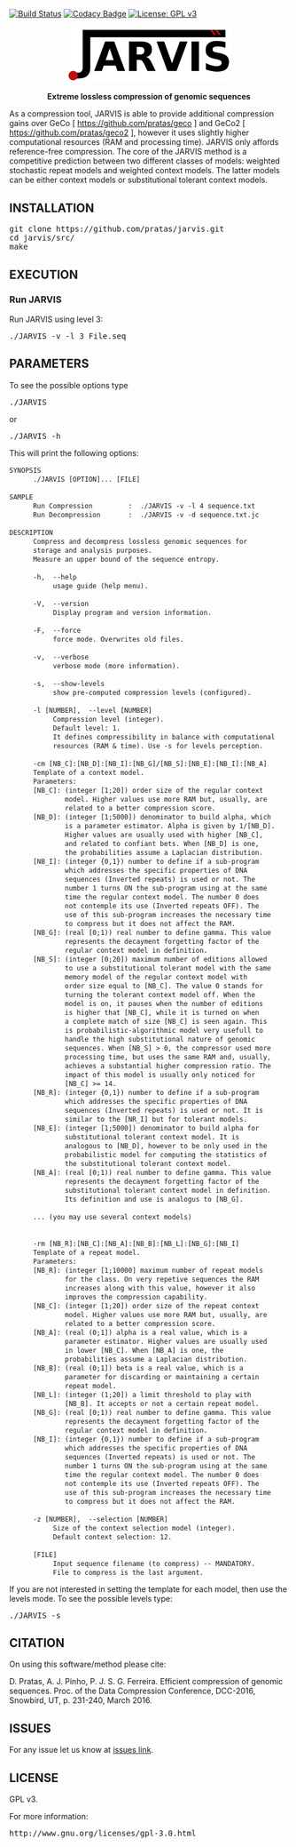 [![Build Status](https://travis-ci.org/cobilab/jarvis.svg?branch=master)](https://travis-ci.org/cobilab/jarvis)
[![Codacy Badge](https://api.codacy.com/project/badge/Grade/4fd7f444dc624bdcb7b83af0273dd329)](https://www.codacy.com/app/pratas/jarvis?utm_source=github.com&amp;utm_medium=referral&amp;utm_content=pratas/jarvis&amp;utm_campaign=Badge_Grade)
[![License: GPL v3](https://img.shields.io/badge/License-GPL%20v3-blue.svg)](LICENSE)

<p align="center"><img src="imgs/logo.png" 
alt="JARVIS" width="300" border="0" /></p>
<p align="center"><b>Extreme lossless compression of genomic sequences</b></p>

As a compression tool, JARVIS is able to provide additional compression gains over GeCo [ https://github.com/pratas/geco ] and GeCo2 [ https://github.com/pratas/geco2 ], however it uses slightly higher computational resources (RAM and processing time). JARVIS only affords reference-free compression. The core of the JARVIS method is a competitive prediction between two different classes of models: weighted stochastic repeat models and weighted context models. The latter models can be either context models or substitutional tolerant context models. 

## INSTALLATION ##

<pre>
git clone https://github.com/pratas/jarvis.git
cd jarvis/src/
make
</pre>

## EXECUTION

### Run JARVIS

Run JARVIS using level 3:

<pre>
./JARVIS -v -l 3 File.seq
</pre>

## PARAMETERS

To see the possible options type
<pre>
./JARVIS
</pre>
or
<pre>
./JARVIS -h
</pre>

This will print the following options:
```
SYNOPSIS                                                               
      ./JARVIS [OPTION]... [FILE]                                      
                                                                       
SAMPLE                                                                 
      Run Compression         :  ./JARVIS -v -l 4 sequence.txt         
      Run Decompression       :  ./JARVIS -v -d sequence.txt.jc        
                                                                       
DESCRIPTION                                                            
      Compress and decompress lossless genomic sequences for           
      storage and analysis purposes.                                   
      Measure an upper bound of the sequence entropy.                  
                                                                       
      -h,  --help                                                      
           usage guide (help menu).                                    
                                                                       
      -V,  --version                                                   
           Display program and version information.                    
                                                                       
      -F,  --force                                                     
           force mode. Overwrites old files.                           
                                                                       
      -v,  --verbose                                                   
           verbose mode (more information).                            
                                                                       
      -s,  --show-levels                                               
           show pre-computed compression levels (configured).          
                                                                       
      -l [NUMBER],  --level [NUMBER]                                   
           Compression level (integer).                                
           Default level: 1.                                          
           It defines compressibility in balance with computational    
           resources (RAM & time). Use -s for levels perception.       
                                                                   
      -cm [NB_C]:[NB_D]:[NB_I]:[NB_G]/[NB_S]:[NB_E]:[NB_I]:[NB_A]  
      Template of a context model.                                 
      Parameters:                                                  
      [NB_C]: (integer [1;20]) order size of the regular context   
              model. Higher values use more RAM but, usually, are  
              related to a better compression score.               
      [NB_D]: (integer [1;5000]) denominator to build alpha, which 
              is a parameter estimator. Alpha is given by 1/[NB_D].
              Higher values are usually used with higher [NB_C],   
              and related to confiant bets. When [NB_D] is one,    
              the probabilities assume a Laplacian distribution.   
      [NB_I]: (integer {0,1}) number to define if a sub-program    
              which addresses the specific properties of DNA       
              sequences (Inverted repeats) is used or not. The     
              number 1 turns ON the sub-program using at the same  
              time the regular context model. The number 0 does    
              not contemple its use (Inverted repeats OFF). The    
              use of this sub-program increases the necessary time 
              to compress but it does not affect the RAM.          
      [NB_G]: (real [0;1)) real number to define gamma. This value 
              represents the decayment forgetting factor of the    
              regular context model in definition.                 
      [NB_S]: (integer [0;20]) maximum number of editions allowed  
              to use a substitutional tolerant model with the same 
              memory model of the regular context model with       
              order size equal to [NB_C]. The value 0 stands for   
              turning the tolerant context model off. When the     
              model is on, it pauses when the number of editions   
              is higher that [NB_C], while it is turned on when    
              a complete match of size [NB_C] is seen again. This  
              is probabilistic-algorithmic model very usefull to   
              handle the high substitutional nature of genomic     
              sequences. When [NB_S] > 0, the compressor used more 
              processing time, but uses the same RAM and, usually, 
              achieves a substantial higher compression ratio. The 
              impact of this model is usually only noticed for     
              [NB_C] >= 14.                                        
      [NB_R]: (integer {0,1}) number to define if a sub-program    
              which addresses the specific properties of DNA       
              sequences (Inverted repeats) is used or not. It is   
              similar to the [NR_I] but for tolerant models.       
      [NB_E]: (integer [1;5000]) denominator to build alpha for    
              substitutional tolerant context model. It is         
              analogous to [NB_D], however to be only used in the  
              probabilistic model for computing the statistics of  
              the substitutional tolerant context model.           
      [NB_A]: (real [0;1)) real number to define gamma. This value 
              represents the decayment forgetting factor of the    
              substitutional tolerant context model in definition. 
              Its definition and use is analogus to [NB_G].        
                                                                   
      ... (you may use several context models)                     
                                                                   
                                                                   
      -rm [NB_R]:[NB_C]:[NB_A]:[NB_B]:[NB_L]:[NB_G]:[NB_I]         
      Template of a repeat model.                                  
      Parameters:                                                  
      [NB_R]: (integer [1;10000] maximum number of repeat models   
              for the class. On very repetive sequences the RAM    
              increases along with this value, however it also     
              improves the compression capability.                 
      [NB_C]: (integer [1;20]) order size of the repeat context    
              model. Higher values use more RAM but, usually, are  
              related to a better compression score.               
      [NB_A]: (real (0;1]) alpha is a real value, which is a       
              parameter estimator. Higher values are usually used  
              in lower [NB_C]. When [NB_A] is one, the             
              probabilities assume a Laplacian distribution.       
      [NB_B]: (real (0;1]) beta is a real value, which is a        
              parameter for discarding or maintaining a certain    
              repeat model.                                        
      [NB_L]: (integer (1;20]) a limit threshold to play with      
              [NB_B]. It accepts or not a certain repeat model.    
      [NB_G]: (real [0;1)) real number to define gamma. This value 
              represents the decayment forgetting factor of the    
              regular context model in definition.                 
      [NB_I]: (integer {0,1}) number to define if a sub-program    
              which addresses the specific properties of DNA       
              sequences (Inverted repeats) is used or not. The     
              number 1 turns ON the sub-program using at the same  
              time the regular context model. The number 0 does    
              not contemple its use (Inverted repeats OFF). The    
              use of this sub-program increases the necessary time 
              to compress but it does not affect the RAM.          
                                                                   
      -z [NUMBER],  --selection [NUMBER]                               
           Size of the context selection model (integer).              
           Default context selection: 12.                              
                                                                       
      [FILE]                                                           
           Input sequence filename (to compress) -- MANDATORY.         
           File to compress is the last argument.     
```


If you are not interested in setting the template for each model, then use the levels mode. To see the possible levels type:
<pre>
./JARVIS -s
</pre>

## CITATION ##

On using this software/method please cite:

D. Pratas, A. J. Pinho, P. J. S. G. Ferreira. Efficient compression of genomic sequences. Proc. of the Data Compression Conference, DCC-2016, Snowbird, UT, p. 231-240, March 2016.

## ISSUES ##

For any issue let us know at [issues link](https://github.com/pratas/jarvis/issues).

## LICENSE ##

GPL v3.

For more information:
<pre>http://www.gnu.org/licenses/gpl-3.0.html</pre>

                                                    

